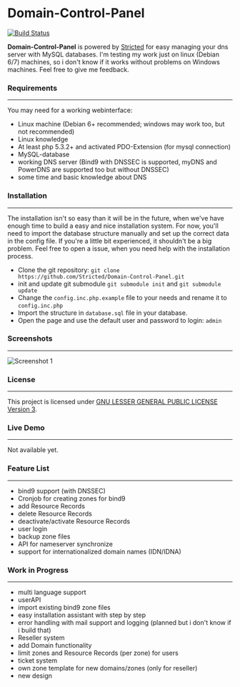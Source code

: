 Domain-Control-Panel
==================

[![Build Status](https://travis-ci.org/Stricted/Domain-Control-Panel.svg?branch=master)](https://travis-ci.org/Stricted/Domain-Control-Panel)

**Domain-Control-Panel** is powered by [Stricted](https://github.com/Stricted) for easy managing your dns server with MySQL databases. I'm testing my work just on linux (Debian 6/7) machines, so i don't know if it works without problems on Windows machines. Feel free to give me feedback.

### Requirements
---
You may need for a working webinterface:

 * Linux machine (Debian 6+ recommended; windows may work too, but not recommended)
 * Linux knowledge
 * At least php 5.3.2+ and activated PDO-Extension (for mysql connection)
 * MySQL-database
 * working DNS server (Bind9 with DNSSEC is supported, myDNS and PowerDNS are supported too but without DNSSEC)
 * some time and basic knowledge about DNS

### Installation
---
The installation isn't so easy than it will be in the future, when we've have enough time to build a easy and nice installation system. For now, you'll need to import the database structure manually and set up the correct data in the config file. If you're a little bit experienced, it shouldn't be a big problem. Feel free to open a issue, when you need help with the installation process.

 * Clone the git repository: `git clone https://github.com/Stricted/Domain-Control-Panel.git`
 * init and update git submodule `git submodule init` and `git submodule update`
 * Change the `config.inc.php.example` file to your needs and rename it to `config.inc.php`
 * Import the structure in `database.sql` file in your database.
 * Open the page and use the default user and password to login: `admin`

### Screenshots
---
![Screenshot 1](https://stricted.net/img/domain_panel.png "Screenshot 1")

### License
---
This project is licensed under [GNU LESSER GENERAL PUBLIC LICENSE Version 3](https://github.com/Stricted/Domain-Control-Panel/blob/master/LICENSE).

### Live Demo
---
Not available yet.

### Feature List
---
 * bind9 support (with DNSSEC)
 * Cronjob for creating zones for bind9
 * add Resource Records
 * delete Resource Records
 * deactivate/activate Resource Records
 * user login
 * backup zone files
 * API for nameserver synchronize
 * support for internationalized domain names (IDN/IDNA)
 
### Work in Progress
---
 * multi language support
 * userAPI
 * import existing bind9 zone files
 * easy installation assistant with step by step
 * error handling with mail support and logging (planned but i don't know if i build that)
 * Reseller system
 * add Domain functionality
 * limit zones and Resource Records (per zone) for users
 * ticket system
 * own zone template for new domains/zones (only for reseller)
 * new design